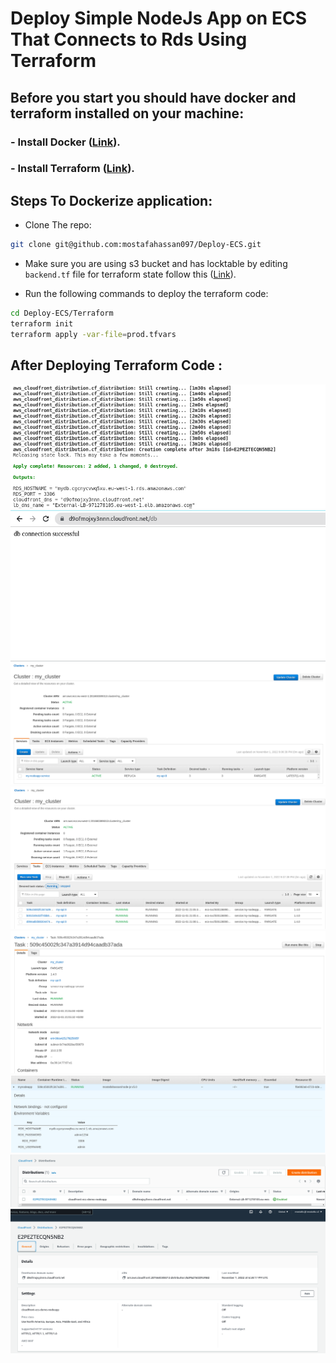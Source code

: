 # Deploy Simple NodeJs App on ECS That Connects to Rds Using Terraform

## Before you start you should have docker and terraform installed on your machine:

### - Install Docker  ([Link](https://docs.docker.com/engine/install/ubuntu/)).
### - Install Terraform  ([Link](https://developer.hashicorp.com/terraform/tutorials/aws-get-started/install-cli)).

## Steps To Dockerize application:
* Clone The repo:
```sh
git clone git@github.com:mostafahassan097/Deploy-ECS.git
```
- Make sure you are using s3 bucket and has locktable by editing 
```backend.tf``` file for terraform state follow this  ([Link](https://technology.doximity.com/articles/terraform-s3-backend-best-practices)).

- Run the following commands to deploy the terraform code: 
```sh
cd Deploy-ECS/Terraform
terraform init
terraform apply -var-file=prod.tfvars
```

## After Deploying Terraform Code  :

![App Screenshot](https://github.com/mostafahassan097/Deploy-ECS/blob/main/Screenshots/1.png)
![App Screenshot](https://github.com/mostafahassan097/Deploy-ECS/blob/main/Screenshots/2.png)
![App Screenshot](https://github.com/mostafahassan097/Deploy-ECS/blob/main/Screenshots/3.png)
![App Screenshot](https://github.com/mostafahassan097/Deploy-ECS/blob/main/Screenshots/4.png)
![App Screenshot](https://github.com/mostafahassan097/Deploy-ECS/blob/main/Screenshots/5.png)
![App Screenshot](https://github.com/mostafahassan097/Deploy-ECS/blob/main/Screenshots/6.png)
![App Screenshot](https://github.com/mostafahassan097/Deploy-ECS/blob/main/Screenshots/7.png)
![App Screenshot](https://github.com/mostafahassan097/Deploy-ECS/blob/main/Screenshots/8.png)